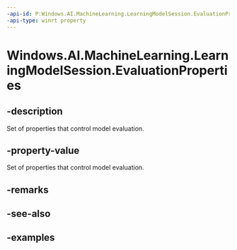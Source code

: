 ```yaml
---
-api-id: P:Windows.AI.MachineLearning.LearningModelSession.EvaluationProperties
-api-type: winrt property
---
```


<!-- Property syntax.
public IPropertySet EvaluationProperties { get; }
-->

# Windows.AI.MachineLearning.LearningModelSession.EvaluationProperties

## -description
Set of properties that control model evaluation.

## -property-value
Set of properties that control model evaluation.

## -remarks

## -see-also

## -examples

